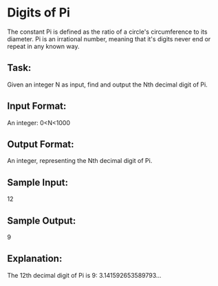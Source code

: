 # Digits of Pi  

The constant Pi is defined as the ratio of a circle's circumference to its diameter.
Pi is an irrational number, meaning that it's digits never end or repeat in any known way. 

## Task:
Given an integer N as input, find and output the Nth decimal digit of Pi.

## Input Format:
An integer: 0<N<1000

## Output Format: 
An integer, representing the Nth decimal digit of Pi.

## Sample Input:
12

## Sample Output:
9

## Explanation: 
The 12th decimal digit of Pi is 9: 3.141592653589793...
